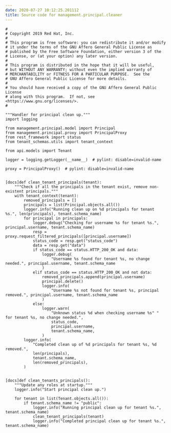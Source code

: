 ```yaml
---
date: 2020-07-27 10:12:25.201112
title: Source code for management.principal.cleaner
---
```


<div class="highlight">

    #
    # Copyright 2019 Red Hat, Inc.
    #
    # This program is free software: you can redistribute it and/or modify
    # it under the terms of the GNU Affero General Public License as
    # published by the Free Software Foundation, either version 3 of the
    # License, or (at your option) any later version.
    #
    # This program is distributed in the hope that it will be useful,
    # but WITHOUT ANY WARRANTY; without even the implied warranty of
    # MERCHANTABILITY or FITNESS FOR A PARTICULAR PURPOSE.  See the
    # GNU Affero General Public License for more details.
    #
    # You should have received a copy of the GNU Affero General Public License
    # along with this program.  If not, see <https://www.gnu.org/licenses/>.
    #
    
    """Handler for principal clean up."""
    import logging
    
    from management.principal.model import Principal
    from management.principal.proxy import PrincipalProxy
    from rest_framework import status
    from tenant_schemas.utils import tenant_context
    
    from api.models import Tenant
    
    logger = logging.getLogger(__name__)  # pylint: disable=invalid-name
    
    proxy = PrincipalProxy()  # pylint: disable=invalid-name
    
    
    [docs]def clean_tenant_principals(tenant):
        """Check if all the principals in the tenant exist, remove non-existent principals."""
        with tenant_context(tenant):
            removed_principals = []
            principals = list(Principal.objects.all())
            logger.info("Running clean up on %d principals for tenant %s.", len(principals), tenant.schema_name)
            for principal in principals:
                logger.debug("Checking for username %s for tenant %s.", principal.username, tenant.schema_name)
                resp = proxy.request_filtered_principals([principal.username])
                status_code = resp.get("status_code")
                data = resp.get("data")
                if status_code == status.HTTP_200_OK and data:
                    logger.debug(
                        "Username %s found for tenant %s, no change needed.", principal.username, tenant.schema_name
                    )
                elif status_code == status.HTTP_200_OK and not data:
                    removed_principals.append(principal.username)
                    principal.delete()
                    logger.info(
                        "Username %s not found for tenant %s, principal removed.", principal.username, tenant.schema_name
                    )
                else:
                    logger.warn(
                        "Unknown status %d when checking username %s" " for tenant %s, no change needed.",
                        status_code,
                        principal.username,
                        tenant.schema_name,
                    )
            logger.info(
                "Completed clean up of %d principals for tenant %s, %d removed.",
                len(principals),
                tenant.schema_name,
                len(removed_principals),
            )
    
    
    [docs]def clean_tenants_principals():
        """Update any roles at startup."""
        logger.info("Start principal clean up.")
    
        for tenant in list(Tenant.objects.all()):
            if tenant.schema_name != "public":
                logger.info("Running principal clean up for tenant %s.", tenant.schema_name)
                clean_tenant_principals(tenant)
                logger.info("Completed principal clean up for tenant %s.", tenant.schema_name)

</div>